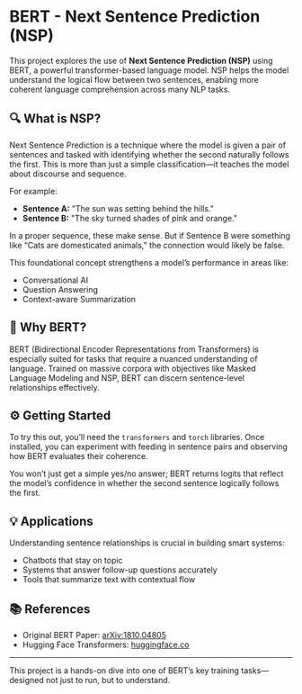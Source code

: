 # BERT - Next Sentence Prediction (NSP)

This project explores the use of **Next Sentence Prediction (NSP)** using BERT, a powerful transformer-based language model. NSP helps the model understand the logical flow between two sentences, enabling more coherent language comprehension across many NLP tasks.

## 🔍 What is NSP?

Next Sentence Prediction is a technique where the model is given a pair of sentences and tasked with identifying whether the second naturally follows the first. This is more than just a simple classification—it teaches the model about discourse and sequence.

For example:
- **Sentence A:** "The sun was setting behind the hills."
- **Sentence B:** "The sky turned shades of pink and orange."

In a proper sequence, these make sense. But if Sentence B were something like “Cats are domesticated animals,” the connection would likely be false.

This foundational concept strengthens a model’s performance in areas like:
- Conversational AI
- Question Answering
- Context-aware Summarization

## 🧠 Why BERT?

BERT (Bidirectional Encoder Representations from Transformers) is especially suited for tasks that require a nuanced understanding of language. Trained on massive corpora with objectives like Masked Language Modeling and NSP, BERT can discern sentence-level relationships effectively.

## ⚙️ Getting Started

To try this out, you’ll need the `transformers` and `torch` libraries. Once installed, you can experiment with feeding in sentence pairs and observing how BERT evaluates their coherence.

You won’t just get a simple yes/no answer; BERT returns logits that reflect the model’s confidence in whether the second sentence logically follows the first.

## 💡 Applications

Understanding sentence relationships is crucial in building smart systems:
- Chatbots that stay on topic
- Systems that answer follow-up questions accurately
- Tools that summarize text with contextual flow

## 📚 References

- Original BERT Paper: [arXiv:1810.04805](https://arxiv.org/abs/1810.04805)
- Hugging Face Transformers: [huggingface.co](https://huggingface.co/transformers)

---

This project is a hands-on dive into one of BERT’s key training tasks—designed not just to run, but to understand.
